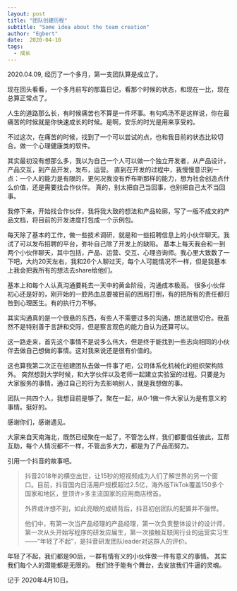 ```yaml
---
layout: post
title: "团队创建历程"
subtitle: "Some idea about the team creation"
author: "Egbert"
date:  2020-04-10
tags:
  - 成长
---
```


2020.04.09, 经历了一个多月，第一支团队算是成立了。

现在回头看看，一个多月前写的那篇日记，看那个时候的状态，和现在一比，现在总算正常点了。

人生的道路那么长，有时候痛苦也不算是一件坏事。有句鸡汤不是这样说，你在最痛苦的时候就是你快速成长的时候。是啊，安乐的时光是用来享受的。

不过这次，在痛苦的时候，找到了一个可以尝试的点，也和我目前的状态比较切合。做一个心理健康类的软件。

其实最初没有想那么多，我以为自己一个人可以做一个独立开发者，从产品设计，产品交互，到产品开发，发布，运营。
直到在开发的过程中，我慢慢意识到一点：一个人的能力是有限的，更何况我没有乔布斯那样的能力，想为社会创造点什么价值，还是需要找合作伙伴。
真的，别太把自己当回事，也别把自己太不当回事。

我停下来，开始找合作伙伴，我将我大致的想法和产品轮廓，写了一版不成文的产品文档，将目前的开发进度打包成一个示例包。

每天除了基本的工作，做一些技术调研，就是和一些招聘信息上的小伙伴聊天。我试了可以发布招聘的平台，弥补自己除了开发上的缺陷。
基本上每天我会和一到两个小伙伴聊天，其中包括，产品、运营、交互、心理咨询师。我心里大致数了一下吧，大约20天左右，我和26个人聊过天，每个人可能情况不一样，但是我基本上我会把我所有的想法去share给他们。

基本上和每个人认真沟通要耗去一天中的黄金阶段，沟通成本极高。
很多小伙伴初心还是好的，刚开始的一腔热血总要被目前的困局打倒，有的把所有的责任都归咎到心理医生。有的执行力不够。

其实沟通真的是一个很悬的东西，有些人不需要过多的沟通，想法就很切合。我虽然不是特别善于言辞和交际，但是察言观色的能力自认为还算可以。

这一路走来，首先这个事情不是说多么伟大，但是终于能找到一些志向相同的小伙伴去做自己想做的事情。这对我来说还是很有价值的。

这也算我第二次正在组建团队去做一件事了吧，公司体系化机械化的组织架构除外。
突然想到大学时候，和大学伙伴以及老师一起建立实验室的过程。只要是为大家服务的事情，通过自己的行为去影响别人，就是我想做的事。

团队一共四个人，我想目前是够了。聚在一起，从0-1做一件大家认为是有意义的事情。挺好的。

感谢你们，感谢遇见。

大家来自天南海北，既然已经聚在一起了，不管怎么样，我们都要信任彼此，互帮互助，每个人情况都不一样，不管出多大力，都是为了产品而努力。

引用一个抖音的故事吧。
>抖音2018年的横空出世，让15秒的短视频成为人们了解世界的另一个窗口。目前，抖音国内日活用户规模超过2.5亿，海外版TikTok覆盖150多个国家和地区，登顶许>多主流国家的应用商店榜首。
>
>外界或许想不到，如此亮眼的成绩背后，抖音初创团队的配置并不强悍。
>
>他们中，有第一次当产品经理的产品经理，第一次负责整体设计的设计师，第一次从头开始写程序的研发应届生，第一次接触互联网行业的运营实习生——“年轻了不起”，是抖音研发团队leader对这群人的评价。

年轻了不起，我们都是90后，一群有情有义的小伙伴做一件有意义的事情。
其实我们每个人的潜能都是无限的。
我们终于能有个舞台，去安放我们牛逼的灵魂。

记于 2020年4月10日。







